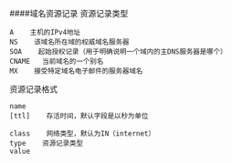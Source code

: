 ####域名资源记录
资源记录类型
```
A    主机的IPv4地址
NS    该域名所在域的权威域名服务器
SOA    起始授权记录（用于明确说明一个域内的主DNS服务器是哪个）
CNAME	当前域名的一个别名
MX    接受特定域名电子邮件的服务器域名
```
资源记录格式
```
name
[ttl]    存活时间，默认字段是以秒为单位

class    网络类型，默认为IN（internet）
type    资源记录类型
value
```